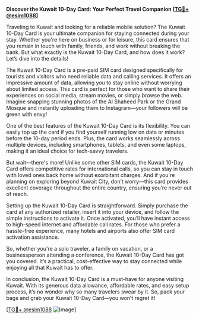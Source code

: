 **Discover the Kuwait 10-Day Card: Your Perfect Travel Companion [[TG💪+ @esim1088](https://t.me/s/esim1088)]**

Traveling to Kuwait and looking for a reliable mobile solution? The Kuwait 10-Day Card is your ultimate companion for staying connected during your stay. Whether you're here on business or for leisure, this card ensures that you remain in touch with family, friends, and work without breaking the bank. But what exactly is the Kuwait 10-Day Card, and how does it work? Let’s dive into the details!

The Kuwait 10-Day Card is a pre-paid SIM card designed specifically for tourists and visitors who need reliable data and calling services. It offers an impressive amount of data, allowing you to stay online without worrying about limited access. This card is perfect for those who want to share their experiences on social media, stream movies, or simply browse the web. Imagine snapping stunning photos of the Al Shaheed Park or the Grand Mosque and instantly uploading them to Instagram—your followers will be green with envy!

One of the best features of the Kuwait 10-Day Card is its flexibility. You can easily top up the card if you find yourself running low on data or minutes before the 10-day period ends. Plus, the card works seamlessly across multiple devices, including smartphones, tablets, and even some laptops, making it an ideal choice for tech-savvy travelers.

But wait—there's more! Unlike some other SIM cards, the Kuwait 10-Day Card offers competitive rates for international calls, so you can stay in touch with loved ones back home without exorbitant charges. And if you're planning on exploring beyond Kuwait City, don’t worry—this card provides excellent coverage throughout the entire country, ensuring you’re never out of reach.

Setting up the Kuwait 10-Day Card is straightforward. Simply purchase the card at any authorized retailer, insert it into your device, and follow the simple instructions to activate it. Once activated, you’ll have instant access to high-speed internet and affordable call rates. For those who prefer a hassle-free experience, many hotels and airports also offer SIM card activation assistance.

So, whether you're a solo traveler, a family on vacation, or a businessperson attending a conference, the Kuwait 10-Day Card has got you covered. It’s a practical, cost-effective way to stay connected while enjoying all that Kuwait has to offer.

In conclusion, the Kuwait 10-Day Card is a must-have for anyone visiting Kuwait. With its generous data allowance, affordable rates, and easy setup process, it’s no wonder why so many travelers swear by it. So, pack your bags and grab your Kuwait 10-Day Card—you won’t regret it! 

[[TG💪+ @esim1088](https://t.me/s/esim1088) ![Image](https://i.postimg.cc/Y0z9fWf4/image.png)]